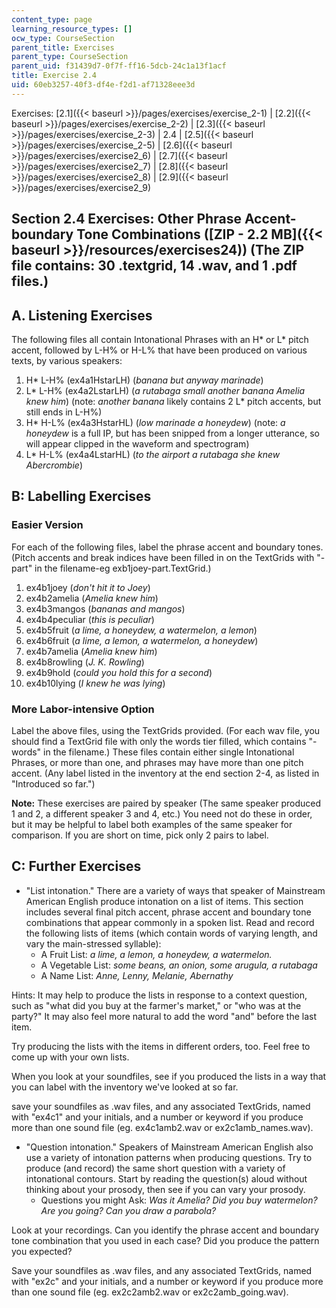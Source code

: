 ```yaml
---
content_type: page
learning_resource_types: []
ocw_type: CourseSection
parent_title: Exercises
parent_type: CourseSection
parent_uid: f31439d7-0f7f-ff16-5dcb-24c1a13f1acf
title: Exercise 2.4
uid: 60eb3257-40f3-df4e-f2d1-af71328eee3d
---
```


Exercises: [2.1]({{< baseurl >}}/pages/exercises/exercise_2-1) | [2.2]({{< baseurl >}}/pages/exercises/exercise_2-2) | [2.3]({{< baseurl >}}/pages/exercises/exercise_2-3) | 2.4 | [2.5]({{< baseurl >}}/pages/exercises/exercise_2-5) | [2.6]({{< baseurl >}}/pages/exercises/exercise2_6) | [2.7]({{< baseurl >}}/pages/exercises/exercise2_7) | [2.8]({{< baseurl >}}/pages/exercises/exercise2_8) | [2.9]({{< baseurl >}}/pages/exercises/exercise2_9)

Section 2.4 Exercises: Other Phrase Accent-boundary Tone Combinations ([ZIP - 2.2 MB]({{< baseurl >}}/resources/exercises24)) (The ZIP file contains: 30 .textgrid, 14 .wav, and 1 .pdf files.)
-----------------------------------------------------------------------------------------------------------------------------------------------------------------------------------------------

A. Listening Exercises
----------------------

The following files all contain Intonational Phrases with an H\* or L\* pitch accent, followed by L-H% or H-L% that have been produced on various texts, by various speakers:

1.  H\* L-H% (ex4a1HstarLH) (_banana but anyway marinade_)
2.  L\* L-H% (ex4a2LstarLH) (_a rutabaga small another banana Amelia knew him_) (note: _another banana_ likely contains 2 L\* pitch accents, but still ends in L-H%)
3.  H\* H-L% (ex4a3HstarHL) (_low marinade a honeydew_) (note: _a honeydew_ is a full IP, but has been snipped from a longer utterance, so will appear clipped in the waveform and spectrogram)
4.  L\* H-L% (ex4a4LstarHL) (_to the airport a rutabaga she knew Abercrombie_)

B: Labelling Exercises
----------------------

### Easier Version

For each of the following files, label the phrase accent and boundary tones. (Pitch accents and break indices have been filled in on the TextGrids with "-part" in the filename-eg exb1joey-part.TextGrid.)

1.  ex4b1joey (_don't hit it to Joey_)
2.  ex4b2amelia (_Amelia knew him_)
3.  ex4b3mangos (_bananas and mangos_)
4.  ex4b4peculiar (_this is peculiar_)
5.  ex4b5fruit (_a lime, a honeydew, a watermelon, a lemon_)
6.  ex4b6fruit (_a lime, a lemon, a watermelon, a honeydew_)
7.  ex4b7amelia (_Amelia knew him_)
8.  ex4b8rowling (_J. K. Rowling_)
9.  ex4b9hold (_could you hold this for a second_)
10.  ex4b10lying (_I knew he was lying_)

### More Labor-intensive Option

Label the above files, using the TextGrids provided. (For each wav file, you should find a TextGrid file with only the words tier filled, which contains "-words" in the filename.) These files contain either single Intonational Phrases, or more than one, and phrases may have more than one pitch accent. (Any label listed in the inventory at the end section 2-4, as listed in "Introduced so far.")

**Note:** These exercises are paired by speaker (The same speaker produced 1 and 2, a different speaker 3 and 4, etc.) You need not do these in order, but it may be helpful to label both examples of the same speaker for comparison. If you are short on time, pick only 2 pairs to label.

C: Further Exercises
--------------------

*   "List intonation." There are a variety of ways that speaker of Mainstream American English produce intonation on a list of items. This section includes several final pitch accent, phrase accent and boundary tone combinations that appear commonly in a spoken list. Read and record the following lists of items (which contain words of varying length, and vary the main-stressed syllable):
    *   A Fruit List: _a lime, a lemon, a honeydew, a watermelon._
    *   A Vegetable List: _some beans, an onion, some arugula, a rutabaga_
    *   A Name List: _Anne, Lenny, Melanie, Abernathy_

Hints: It may help to produce the lists in response to a context question, such as "what did you buy at the farmer's market," or "who was at the party?" It may also feel more natural to add the word "and" before the last item.

Try producing the lists with the items in different orders, too. Feel free to come up with your own lists.

When you look at your soundfiles, see if you produced the lists in a way that you can label with the inventory we've looked at so far.

save your soundfiles as .wav files, and any associated TextGrids, named with "ex4c1" and your initials, and a number or keyword if you produce more than one sound file (eg. ex4c1amb2.wav or ex2c1amb\_names.wav).

*   "Question intonation." Speakers of Mainstream American English also use a variety of intonation patterns when producing questions. Try to produce (and record) the same short question with a variety of intonational contours. Start by reading the question(s) aloud without thinking about your prosody, then see if you can vary your prosody.
    *   Questions you might Ask: _Was it Amelia? Did you buy watermelon? Are you going? Can you draw a parabola?_

Look at your recordings. Can you identify the phrase accent and boundary tone combination that you used in each case? Did you produce the pattern you expected?

Save your soundfiles as .wav files, and any associated TextGrids, named with "ex2c" and your initials, and a number or keyword if you produce more than one sound file (eg. ex2c2amb2.wav or ex2c2amb\_going.wav).